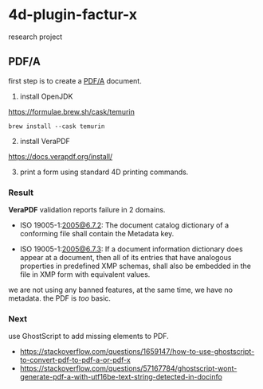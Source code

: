 # 4d-plugin-factur-x
research project

## PDF/A

first step is to create a [PDF/A](https://en.wikipedia.org/wiki/PDF/A) document. 

1. install OpenJDK 

https://formulae.brew.sh/cask/temurin

```
brew install --cask temurin
```

2. install VeraPDF

https://docs.verapdf.org/install/

3. print a form using standard 4D printing commands.

### Result

**VeraPDF** validation reports failure in 2 domains.

* ISO 19005-1:2005@6.7.2: The document catalog dictionary of a conforming file shall contain the Metadata key.

* ISO 19005-1:2005@6.7.3: If a document information dictionary does appear at a document, then all of its entries that have analogous properties in predefined XMP schemas, shall also be embedded in the file in XMP form with equivalent values.

we are not using any banned features, at the same time, we have no metadata. the PDF is *too* basic.

### Next

use GhostScript to add missing elements to PDF.

* https://stackoverflow.com/questions/1659147/how-to-use-ghostscript-to-convert-pdf-to-pdf-a-or-pdf-x
* https://stackoverflow.com/questions/57167784/ghostscript-wont-generate-pdf-a-with-utf16be-text-string-detected-in-docinfo
